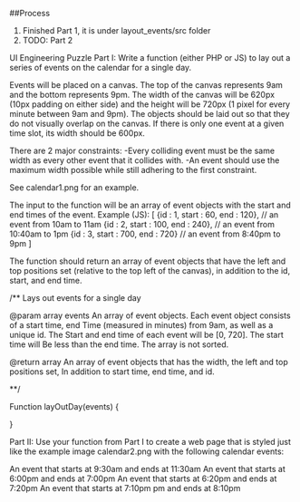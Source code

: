 ##Process
1. Finished Part 1, it is under layout_events/src folder
2. TODO: Part 2

UI Engineering Puzzle
Part I: Write a function (either PHP or JS) to lay out a series of
events on the calendar for a single day.

Events will be placed on a canvas.  The top of the canvas represents 9am
and the bottom represents 9pm. The width of the canvas will be 620px
(10px padding on either side) and the height will be 720px (1 pixel for
every minute between 9am and 9pm). The objects should be laid out so
that they do not visually overlap on the canvas. If there is only one
event at a given time slot, its width should be 600px.

There are 2 major constraints:
-Every colliding event must be the same width as every other event that
it collides with.
-An event should use the maximum width possible while still adhering to
the first constraint.

See calendar1.png for an example.

The input to the function will be an array of event objects with the
start and end times of the event. Example (JS):
[
{id : 1, start : 60, end : 120},  // an event from 10am to 11am {id : 2,
start : 100, end : 240}, // an event from 10:40am to 1pm {id : 3, start
: 700, end : 720}  // an event from 8:40pm to 9pm ]

The function should return an array of event objects that have the left
and top positions set (relative to the top left of the canvas), in
addition to the id, start, and end time.

/**
Lays out events for a single  day

@param array  events
An array of event objects. Each event object consists of a start time,
end
Time (measured in minutes) from 9am, as well as a unique id. The
Start and end time of each event will be [0, 720]. The start time will
Be less than the end time.  The array is not sorted.

@return array
An array of event objects that has the width, the left and top positions
set,
In addition to start time, end time, and id.

**/

Function  layOutDay(events) {

}

Part II: Use your function from Part I to create a web page that is
styled just like the example image calendar2.png with the following
calendar events:

An event that starts at 9:30am and ends at 11:30am
An event that starts at 6:00pm and ends at 7:00pm
An event that starts at 6:20pm and ends at 7:20pm
An event that starts at 7:10pm pm and ends at 8:10pm
